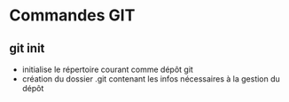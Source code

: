# Commandes GIT

## git init

- initialise le répertoire courant comme dépôt git
- création du dossier .git contenant les infos nécessaires à la gestion du dépôt

